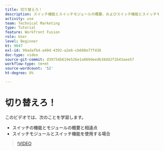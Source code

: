 ```yaml
---
title: 切り替えろ！
description: スイッチ機能とスイッチモジュールの概要、およびスイッチ機能とスイッチモジュールを使用するタイミングについては、 [!DNL Adobe Workfront Fusion].
activity: use
team: Technical Marketing
type: Tutorial
feature: Workfront Fusion
role: User
level: Beginner
kt: 9047
exl-id: 99adafb4-a40d-4392-a2e6-cb698e77f436
doc-type: video
source-git-commit: d39754b619e526e1a869deedb38dd2f2b43aee57
workflow-type: tm+mt
source-wordcount: '52'
ht-degree: 0%

---
```


# 切り替えろ！

このビデオでは、次のことを学習します。

* スイッチの機能とモジュールの概要と相違点
* スイッチモジュールとスイッチ機能を使用する場合

>[!VIDEO](https://video.tv.adobe.com/v/335288/?quality=12)
